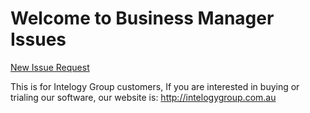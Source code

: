 # Welcome to Business Manager Issues

[New Issue Request](https://github.com/IntelogyGroup/BusinessManagerIssues/issues/new)

This is for Intelogy Group customers, If you are interested in buying or trialing our software, our website is: http://intelogygroup.com.au
